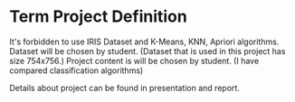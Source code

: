 # Term Project Definition

It's forbidden to use IRIS Dataset and K-Means, KNN, Apriori algorithms.
Dataset will be chosen by student. (Dataset that is used in this project has size 754x756.)
Project content is will be chosen by student. (I have compared classification algorithms)

Details about project can be found in presentation and report.
